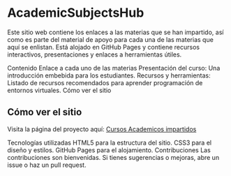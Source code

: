 # AcademicSubjectsHub
Este sitio web contiene los enlaces a las materias que se han impartido, así como es parte del material de apoyo para cada una de las materias que aquí se enlistan. Está alojado en GitHub Pages y contiene recursos interactivos, presentaciones y enlaces a herramientas útiles.

Contenido
Enlace a cada uno de las materias
Presentación del curso: Una introducción embebida para los estudiantes.
Recursos y herramientas: Listado de recursos recomendados para aprender programación de entornos virtuales.
Cómo ver el sitio
## Cómo ver el sitio
Visita la página del proyecto aquí: [Cursos Academicos impartidos](https://ajgutierr3z.github.io/PVE/)

Tecnologías utilizadas
HTML5 para la estructura del sitio.
CSS3 para el diseño y estilos.
GitHub Pages para el alojamiento.
Contribuciones
Las contribuciones son bienvenidas. Si tienes sugerencias o mejoras, abre un issue o haz un pull request.
